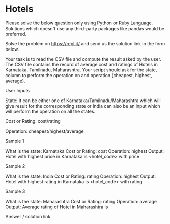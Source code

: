 # Hotels
Please solve the below question only using Python or Ruby Language. Solutions which doesn't use any third-party packages like pandas would be preferred.

Solve the problem on https://repl.it/ and send us the solution link in the form below.

Your task is to read the CSV file and compute the result asked by the user. The CSV file contains the record of average cost and ratings of Hotels in Karnataka, Tamilnadu, Maharashtra. Your script should ask for the state, column to perform the operation on and operation (cheapest, highest, average).

User Inputs

State: It can be either one of Karnataka/Tamilnadu/Maharashtra which will give result for the corresponding state or India can also be an input which will perform the operation on all the states.

Cost or Rating: cost/rating

Operation: cheapest/highest/average

Sample 1

What is the state: Karnataka
Cost or Rating: cost
Operation: highest
Output: Hotel with highest price in Karnataka is <hotel_code> with price <price>

Sample 2

What is the state: India
Cost or Rating: rating
Operation: highest
Output: Hotel with highest rating in Karnataka is <hotel_code> with rating <rating>

Sample 3

What is the state: Maharashtra
Cost or Rating: rating
Operation: average
Output: Average rating of Hotel in Maharashtra is <rating>

Answer / solution link
